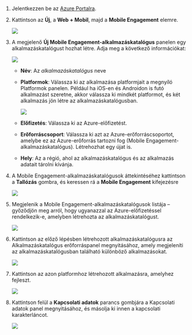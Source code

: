 
1. Jelentkezzen be az [Azure Portalra](https://portal.azure.com).
2. Kattintson az **Új**, a **Web + Mobil**, majd a **Mobile Engagement** elemre.
   
    ![](./media/mobile-engagement-create-app-in-portal-new/browse-azme-extension.png)
3. A megjelenő **Új Mobile Engagement-alkalmazáskatalógus** panelen egy alkalmazáskatalógust hozhat létre. Adja meg a következő információkat:
   
    ![](./media/mobile-engagement-create-app-in-portal-new/new-azme-app.png)
   
   * **Név**: Az *alkalmazáskatalógus* neve 
   * **Platformok**: Válassza ki az alkalmazása platformjait a megnyíló Platformok panelen. Például ha iOS-en és Androidon is futó alkalmazást szeretne, akkor válassza ki mindkét platformot, és két alkalmazás jön létre az alkalmazáskatalógusban. 
     
      ![](./media/mobile-engagement-create-app-in-portal-new/choose-platform.png)
   * **Előfizetés**: Válassza ki az Azure-előfizetést. 
   * **Erőforráscsoport**: Válassza ki azt az Azure-erőforráscsoportot, amelybe ez az Azure-erőforrás tartozni fog (Mobile Engagement-alkalmazáskatalógus). Létrehozhat egy újat is.  
   * **Hely**: Az a régió, ahol az alkalmazáskatalógus és az alkalmazás adatait tárolni kívánja.
4. A Mobile Engagement-alkalmazáskatalógusok áttekintéséhez kattintson a **Tallózás** gombra, és keressen rá a **Mobile Engagement** kifejezésre
   
    ![](./media/mobile-engagement-create-app-in-portal-new/browse-mobile-engagement-menu.png)
5. Megjelenik a Mobile Engagement-alkalmazáskatalógusok listája – győződjön meg arról, hogy ugyanazzal az Azure-előfizetéssel rendelkezik-e, amelyben létrehozta az alkalmazáskatalógust.
   
    ![](./media/mobile-engagement-create-app-in-portal-new/browse-mobile-engagement.png)
6. Kattintson az előző lépésben létrehozott alkalmazáskatalógusra az Alkalmazáskatalógus erőforráspanel megnyitásához, amely megjeleníti az alkalmazáskatalógusban található különböző alkalmazásokat. 
   
    ![](./media/mobile-engagement-create-app-in-portal-new/mobile-engagement-app-collection.png)
7. Kattintson az azon platformhoz létrehozott alkalmazásra, amelyhez fejleszt. 
   
    ![](./media/mobile-engagement-create-app-in-portal-new/mobile-engagement-app.png)
8. Kattintson felül a **Kapcsolati adatok** parancs gombjára a Kapcsolati adatok panel megnyitásához, és másolja ki innen a kapcsolati karakterláncot. 
   
    ![](./media/mobile-engagement-create-app-in-portal-new/app-connection-info.png)

